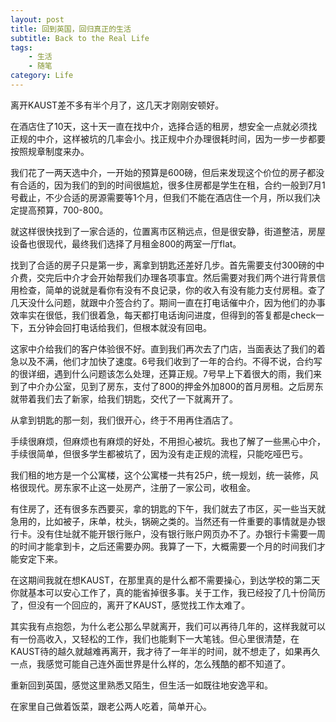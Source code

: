 ```yaml
---
layout: post
title: 回到英国，回归真正的生活
subtitle: Back to the Real Life
tags: 
    - 生活
    - 随笔
category: Life
---
```


离开KAUST差不多有半个月了，这几天才刚刚安顿好。

在酒店住了10天，这十天一直在找中介，选择合适的租房，想安全一点就必须找正规的中介，这样被坑的几率会小。找正规中介办理很耗时间，因为一步一步都要按照规章制度来办。

我们花了一两天选中介，一开始的预算是600磅，但后来发现这个价位的房子都没有合适的，因为我们的到的时间很尴尬，很多住房都是学生在租，合约一般到7月1号截止，不少合适的房源需要等1个月，但我们不能在酒店住一个月，所以我们决定提高预算，700-800。

就这样很快找到了一家合适的，位置离市区稍远点，但是很安静，街道整洁，房屋设备也很现代，最终我们选择了月租金800的两室一厅flat。

找到了合适的房子只是第一步，离拿到钥匙还差好几步。首先需要支付300磅的中介费，交完后中介才会开始帮我们办理各项事宜。然后需要对我们两个进行背景信用检查，简单的说就是看你有没有不良记录，你的收入有没有能力支付房租。查了几天没什么问题，就跟中介签合约了。期间一直在打电话催中介，因为他们的办事效率实在很低，我们很着急，每天都打电话询问进度，但得到的答复都是check一下，五分钟会回打电话给我们，但根本就没有回电。

这家中介给我们的客户体验很不好。直到我们再次去了门店，当面表达了我们的着急以及不满，他们才加快了速度。6号我们收到了一年的合约。不得不说，合约写的很详细，遇到什么问题该怎么处理，还算正规。7号早上下着很大的雨，我们来到了中介办公室，见到了房东，支付了800的押金外加800的首月房租。之后房东就带着我们去了新家，给我们钥匙，交代了一下就离开了。

从拿到钥匙的那一刻，我们很开心，终于不用再住酒店了。

手续很麻烦，但麻烦也有麻烦的好处，不用担心被坑。我也了解了一些黑心中介，手续很简单，但很多学生都被坑了，因为没有走正规的流程，只能吃哑巴亏。

我们租的地方是一个公寓楼，这个公寓楼一共有25户，统一规划，统一装修，风格很现代。房东家不止这一处房产，注册了一家公司，收租金。

有住房了，还有很多东西要买，拿的钥匙的下午，我们就去了市区，买一些当天就急用的，比如被子，床单，枕头，锅碗之类的。当然还有一件重要的事情就是办银行卡。没有住址就不能开银行账户，没有银行账户网页办不了。办银行卡需要一周的时间才能拿到卡，之后还需要办网。我算了一下，大概需要一个月的时间我们才能安定下来。

在这期间我就在想KAUST，在那里真的是什么都不需要操心，到达学校的第二天你就基本可以安心工作了，真的能省掉很多事。关于工作，我已经投了几十份简历了，但没有一个回应的，离开了KAUST，感觉找工作太难了。

其实我有点抱怨，为什么老公那么早就离开，我们可以再待几年的，这样我就可以有一份高收入，又轻松的工作，我们也能剩下一大笔钱。但心里很清楚，在KAUST待的越久就越难再离开，我才待了一年半的时间，就不想走了，如果再久一点，我感觉可能自己连外面世界是什么样的，怎么残酷的都不知道了。

重新回到英国，感觉这里熟悉又陌生，但生活一如既往地安逸平和。 

在家里自己做着饭菜，跟老公两人吃着，简单开心。
